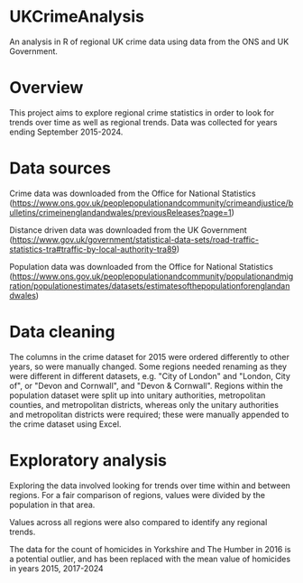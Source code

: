 # UKCrimeAnalysis
An analysis in R of regional UK crime data using data from the ONS and UK Government. 

# Overview
This project aims to explore regional crime statistics in order to look for trends over time as well as regional trends. Data was collected for years ending September 2015-2024.

# Data sources
Crime data was downloaded from the Office for National Statistics (https://www.ons.gov.uk/peoplepopulationandcommunity/crimeandjustice/bulletins/crimeinenglandandwales/previousReleases?page=1)

Distance driven data was downloaded from the UK Government (https://www.gov.uk/government/statistical-data-sets/road-traffic-statistics-tra#traffic-by-local-authority-tra89)

Population data was downloaded from the Office for National Statistics (https://www.ons.gov.uk/peoplepopulationandcommunity/populationandmigration/populationestimates/datasets/estimatesofthepopulationforenglandandwales)

# Data cleaning
The columns in the crime dataset for 2015 were ordered differently to other years, so were manually changed. Some regions needed renaming as they were different in different datasets, e.g. "City of London" and "London, City of", or "Devon and Cornwall", and "Devon & Cornwall". Regions within the population dataset were split up into unitary authorities, metropolitan counties, and metropolitan districts, whereas only the unitary authorities and metropolitan districts were required; these were manually appended to the crime dataset using Excel.

# Exploratory analysis
Exploring the data involved looking for trends over time within and between regions. For a fair comparison of regions, values were divided by the population in that area.

Values across all regions were also compared to identify any regional trends.

The data for the count of homicides in Yorkshire and The Humber in 2016 is a potential outlier, and has been replaced with the mean value of homicides in years 2015, 2017-2024
